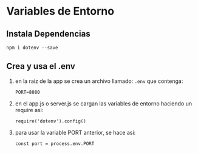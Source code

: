 # Variables de Entorno

## Instala Dependencias

```JS
npm i dotenv --save
```

## Crea y usa el .env

1. en la raiz de la app se crea un archivo llamado: `.env` que contenga:

    ```
    PORT=8080
    ```

2. en el app.js o server.js se cargan las variables de entorno haciendo un require asi:

    ```JS
    require('dotenv').config()
    ```

3. para usar la variable PORT anterior, se hace asi:

    ```JS
    const port = process.env.PORT
    ```